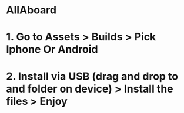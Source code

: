 # AllAboard


# 1. Go to Assets > Builds > Pick Iphone Or Android
# 2. Install via USB (drag and drop to and folder on device) > Install the files > Enjoy
